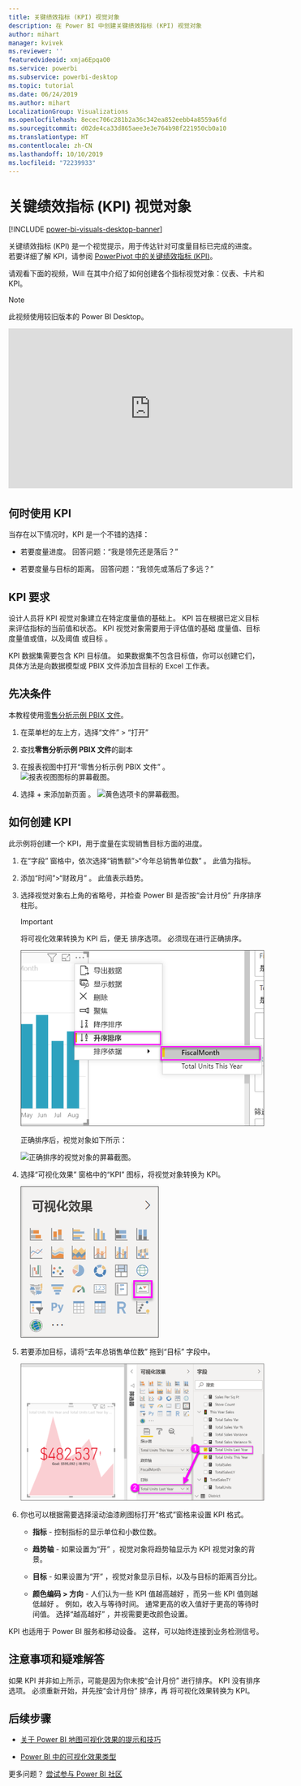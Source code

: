 ```yaml
---
title: 关键绩效指标 (KPI) 视觉对象
description: 在 Power BI 中创建关键绩效指标 (KPI) 视觉对象
author: mihart
manager: kvivek
ms.reviewer: ''
featuredvideoid: xmja6EpqaO0
ms.service: powerbi
ms.subservice: powerbi-desktop
ms.topic: tutorial
ms.date: 06/24/2019
ms.author: mihart
LocalizationGroup: Visualizations
ms.openlocfilehash: 8ecec706c281b2a36c342ea852eebb4a8559a6fd
ms.sourcegitcommit: d02de4ca33d865aee3e3e764b98f221950cb0a10
ms.translationtype: HT
ms.contentlocale: zh-CN
ms.lasthandoff: 10/10/2019
ms.locfileid: "72239933"
---
```

# <a name="key-performance-indicator-kpi-visuals"></a>关键绩效指标 (KPI) 视觉对象

[!INCLUDE [power-bi-visuals-desktop-banner](../includes/power-bi-visuals-desktop-banner.md)]

关键绩效指标 (KPI) 是一个视觉提示，用于传达针对可度量目标已完成的进度。 若要详细了解 KPI，请参阅 [PowerPivot 中的关键绩效指标 (KPI)](/previous-versions/sql/sql-server-2012/hh272050(v=sql.110))。

请观看下面的视频，Will 在其中介绍了如何创建各个指标视觉对象：仪表、卡片和 KPI。
   > [!NOTE]
   > 此视频使用较旧版本的 Power BI Desktop。
   > 
   > 
<iframe width="560" height="315" src="https://www.youtube.com/embed/xmja6EpqaO0?list=PL1N57mwBHtN0JFoKSR0n-tBkUJHeMP2cP" frameborder="0" allowfullscreen></iframe>

## <a name="when-to-use-a-kpi"></a>何时使用 KPI

当存在以下情况时，KPI 是一个不错的选择：

* 若要度量进度。 回答问题：“我是领先还是落后？”

* 若要度量与目标的距离。 回答问题：“我领先或落后了多远？”

## <a name="kpi-requirements"></a>KPI 要求

设计人员将 KPI 视觉对象建立在特定度量值的基础上。 KPI 旨在根据已定义目标来评估指标的当前值和状态。 KPI 视觉对象需要用于评估值的基础  度量值、目标  度量值或值，以及阈值  或目标  。

KPI 数据集需要包含 KPI 目标值。 如果数据集不包含目标值，你可以创建它们，具体方法是向数据模型或 PBIX 文件添加含目标的 Excel 工作表。

## <a name="prerequisites"></a>先决条件

本教程使用[零售分析示例 PBIX 文件](http://download.microsoft.com/download/9/6/D/96DDC2FF-2568-491D-AAFA-AFDD6F763AE3/Retail%20Analysis%20Sample%20PBIX.pbix)。

1. 在菜单栏的左上方，选择“文件” > “打开”  

1. 查找**零售分析示例 PBIX 文件**的副本

1. 在报表视图中打开“零售分析示例 PBIX 文件”  。 ![报表视图图标的屏幕截图。](media/power-bi-visualization-kpi/power-bi-report-view.png)

1. 选择 + 来添加新页面  。 ![黄色选项卡的屏幕截图。](media/power-bi-visualization-kpi/power-bi-yellow-tab.png)

## <a name="how-to-create-a-kpi"></a>如何创建 KPI

此示例将创建一个 KPI，用于度量在实现销售目标方面的进度。

1. 在“字段”  窗格中，依次选择“销售额”>“今年总销售单位数”  。  此值为指标。

1. 添加“时间”>“财政月”  。  此值表示趋势。

1. 选择视觉对象右上角的省略号，并检查 Power BI 是否按“会计月份”  升序排序柱形。

    > [!IMPORTANT]
    > 将可视化效果转换为 KPI 后，便无  排序选项。 必须现在进行正确排序。

    ![同时选择了“升序排序”和“会计月份”的已展开省略号菜单的屏幕截图。](media/power-bi-visualization-kpi/power-bi-ascending-by-fiscal-month.png)

    正确排序后，视觉对象如下所示：

    ![正确排序的视觉对象的屏幕截图。](media/power-bi-visualization-kpi/power-bi-chart.png)

1. 选择“可视化效果”  窗格中的“KPI”  图标，将视觉对象转换为 KPI。

    ![突出显示“KPI”的“可视化效果”窗格屏幕截图。](media/power-bi-visualization-kpi/power-bi-kpi-template.png)

1. 若要添加目标，请将“去年总销售单位数”  拖到“目标”  字段中。

    ![已完成 KPI 视觉对象和包含描述值的“字段”窗格的屏幕截图。](media/power-bi-visualization-kpi/power-bi-kpi-done.png)

1. 你也可以根据需要选择滚动油漆刷图标打开“格式”窗格来设置 KPI 格式。

    * **指标** - 控制指标的显示单位和小数位数。

    * **趋势轴** - 如果设置为“开”  ，视觉对象将趋势轴显示为 KPI 视觉对象的背景。  

    * **目标** - 如果设置为“开”  ，视觉对象显示目标，以及与目标的距离百分比。

    * **颜色编码 > 方向** - 人们认为一些 KPI 值越高越好  ，而另一些 KPI 值则越低越好  。 例如，收入与等待时间。 通常更高的收入值好于更高的等待时间值。 选择“越高越好”  ，并视需要更改颜色设置。

KPI 也适用于 Power BI 服务和移动设备。 这样，可以始终连接到业务检测信号。

## <a name="considerations-and-troubleshooting"></a>注意事项和疑难解答

如果 KPI 并非如上所示，可能是因为你未按“会计月份”  进行排序。 KPI 没有排序选项。 必须重新开始，并先按“会计月份”  排序，再  将可视化效果转换为 KPI。

## <a name="next-steps"></a>后续步骤

* [关于 Power BI 地图可视化效果的提示和技巧](power-bi-map-tips-and-tricks.md)

* [Power BI 中的可视化效果类型](power-bi-visualization-types-for-reports-and-q-and-a.md)

更多问题？ [尝试参与 Power BI 社区](http://community.powerbi.com/)
